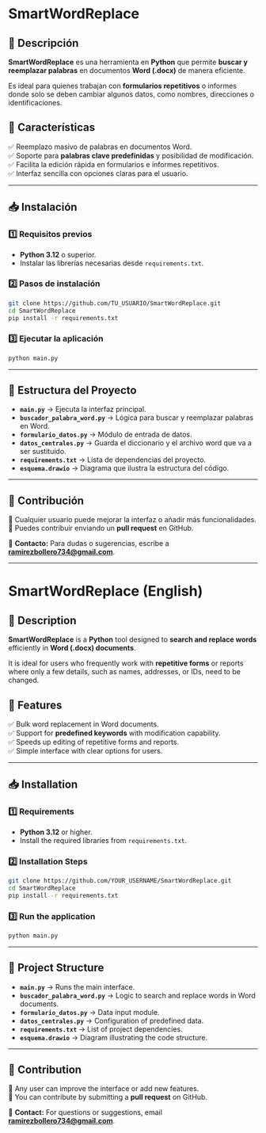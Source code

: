 # SmartWordReplace

## 📄 Descripción

**SmartWordReplace** es una herramienta en **Python** que permite **buscar y reemplazar palabras** en documentos **Word (.docx)** de manera eficiente.

Es ideal para quienes trabajan con **formularios repetitivos** o informes donde solo se deben cambiar algunos datos, como nombres, direcciones o identificaciones.

## 🚀 Características

✅ Reemplazo masivo de palabras en documentos Word.  
✅ Soporte para **palabras clave predefinidas** y posibilidad de modificación.  
✅ Facilita la edición rápida en formularios e informes repetitivos.  
✅ Interfaz sencilla con opciones claras para el usuario.

---

## 📥 Instalación

### 1️⃣ **Requisitos previos**

- **Python 3.12** o superior.
- Instalar las librerías necesarias desde `requirements.txt`.

### 2️⃣ **Pasos de instalación**

```bash
git clone https://github.com/TU_USUARIO/SmartWordReplace.git
cd SmartWordReplace
pip install -r requirements.txt
```

### 3️⃣ **Ejecutar la aplicación**

```bash
python main.py
```

---

## 📂 Estructura del Proyecto

- **`main.py`** → Ejecuta la interfaz principal.
- **`buscador_palabra_word.py`** → Lógica para buscar y reemplazar palabras en Word.
- **`formulario_datos.py`** → Módulo de entrada de datos.
- **`datos_centrales.py`** → Guarda el diccionario y el archivo word que va a ser sustituido.
- **`requirements.txt`** → Lista de dependencias del proyecto.
- **`esquema.drawio`** → Diagrama que ilustra la estructura del código.

---

## 🤝 Contribución

🔹 Cualquier usuario puede mejorar la interfaz o añadir más funcionalidades.  
🔹 Puedes contribuir enviando un **pull request** en GitHub.

📧 **Contacto:** Para dudas o sugerencias, escribe a **ramirezbollero734@gmail.com**.

---

# SmartWordReplace (English)

## 📄 Description

**SmartWordReplace** is a **Python** tool designed to **search and replace words** efficiently in **Word (.docx) documents**.

It is ideal for users who frequently work with **repetitive forms** or reports where only a few details, such as names, addresses, or IDs, need to be changed.

## 🚀 Features

✅ Bulk word replacement in Word documents.  
✅ Support for **predefined keywords** with modification capability.  
✅ Speeds up editing of repetitive forms and reports.  
✅ Simple interface with clear options for users.

---

## 📥 Installation

### 1️⃣ **Requirements**

- **Python 3.12** or higher.
- Install the required libraries from `requirements.txt`.

### 2️⃣ **Installation Steps**

```bash
git clone https://github.com/YOUR_USERNAME/SmartWordReplace.git
cd SmartWordReplace
pip install -r requirements.txt
```

### 3️⃣ **Run the application**

```bash
python main.py
```

---

## 📂 Project Structure

- **`main.py`** → Runs the main interface.
- **`buscador_palabra_word.py`** → Logic to search and replace words in Word documents.
- **`formulario_datos.py`** → Data input module.
- **`datos_centrales.py`** → Configuration of predefined data.
- **`requirements.txt`** → List of project dependencies.
- **`esquema.drawio`** → Diagram illustrating the code structure.

---

## 🤝 Contribution

🔹 Any user can improve the interface or add new features.  
🔹 You can contribute by submitting a **pull request** on GitHub.

📧 **Contact:** For questions or suggestions, email **ramirezbollero734@gmail.com**.
